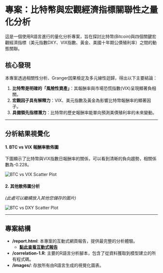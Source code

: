 # 專案：比特幣與宏觀經濟指標關聯性之量化分析

這是一個使用R語言進行的量化分析專案，旨在探討比特幣(Bitcoin)與四個關鍵宏觀經濟指標（美元指數DXY、VIX指數、黃金、美國十年期公債殖利率）之間的動態關聯。

## 核心發現

本專案透過相關性分析、Granger因果檢定及多元線性迴歸，得出以下主要結論：

1.  **比特幣是明確的「風險性資產」**：其報酬率與市場恐慌指數(VIX)呈現顯著負相關。
2.  **宏觀因子具有解釋力**：VIX、美元指數及黃金為影響比特幣報酬率的顯著因子。
3.  **具備領先指標潛力**：比特幣的歷史報酬率能單向預測美債殖利率的未來變動。

---

## 分析結果視覺化

#### 1. BTC vs VIX 報酬率散佈圖
下圖顯示了比特幣與VIX指數日報酬率的關係，可以看到清晰的負向趨勢，相關係數為-0.228。

![BTC vs VIX Scatter Plot](images/btc_vix_scatterplot.png)

#### 2. 其他散佈圖分析
*(此處可以繼續放入其他您儲存的圖片)*

![BTC vs DXY Scatter Plot](images/btc_dxy_scatterplot.png)

---

## 專案結構

* **/report.html**: 本專案的互動式網頁報告，提供最完整的分析體驗。
    * **[點此查看互動式報告](https://Howard-UH.github.io/bitcoin-report-cor/report.html)**
* **/correlation-1.R**: 主要的R語言分析腳本，包含了從資料獲取到模型建立的所有程式碼。
* **/images/**: 存放所有由R語言生成的視覺化圖表。
